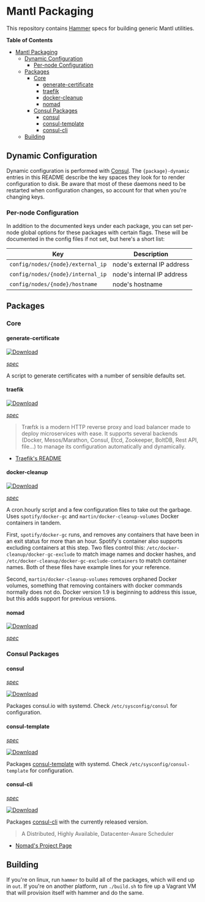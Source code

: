 # Mantl Packaging

This repository contains [Hammer](https://github.com/asteris-llc/hammer) specs
for building generic Mantl utilities.

<!-- markdown-toc start - Don't edit this section. Run M-x markdown-toc-generate-toc again -->
**Table of Contents**

- [Mantl Packaging](#mantl-packaging)
    - [Dynamic Configuration](#dynamic-configuration)
        - [Per-node Configuration](#per-node-configuration)
    - [Packages](#packages)
        - [Core](#core)
            - [generate-certificate](#generate-certificate)
            - [traefik](#traefik)
            - [docker-cleanup](#docker-cleanup)
            - [nomad](#nomad)
        - [Consul Packages](#consul-packages)
            - [consul](#consul)
            - [consul-template](#consul-template)
            - [consul-cli](#consul-cli)
    - [Building](#building)

<!-- markdown-toc end -->

## Dynamic Configuration

Dynamic configuration is performed with [Consul](https://consul.io). The
`{package}-dynamic` entries in this README describe the key spaces they look for
to render configuration to disk. Be aware that most of these daemons need to be
restarted when configuration changes, so account for that when you're changing
keys.

### Per-node Configuration

In addition to the documented keys under each package, you can set per-node
global options for these packages with certain flags. These will be documented
in the config files if not set, but here's a short list:

| Key                               | Description                |
|-----------------------------------|----------------------------|
| `config/nodes/{node}/external_ip` | node's external IP address |
| `config/nodes/{node}/internal_ip` | node's internal IP address |
| `config/nodes/{node}/hostname`    | node's hostname            |

## Packages

### Core

#### generate-certificate

[ ![Download](https://api.bintray.com/packages/asteris/mantl-rpm/generate-certificate/images/download.svg) ](https://bintray.com/asteris/mantl-rpm/generate-certificate/_latestVersion)

[*spec*](packages/generate-certificate/spec.yml)

A script to generate certificates with a number of sensible defaults set.

#### traefik

[ ![Download](https://api.bintray.com/packages/asteris/mantl-rpm/traefik/images/download.svg) ](https://bintray.com/asteris/mantl-rpm/traefik/_latestVersion)

[*spec*](packages/traefik/spec.yml)

> Træfɪk is a modern HTTP reverse proxy and load balancer made to deploy
> microservices with ease. It supports several backends (Docker, Mesos/Marathon,
> Consul, Etcd, Zookeeper, BoltDB, Rest API, file...) to manage its
> configuration automatically and dynamically.

- [Traefik's README](https://github.com/EmileVauge/traefik)

#### docker-cleanup

[ ![Download](https://api.bintray.com/packages/asteris/mantl-rpm/docker-cleanup/images/download.svg) ](https://bintray/asteris/mantl-rpm/docker-cleanup/_latestVersion)

[*spec*](packages/docker-cleanup/spec.yml)

A cron.hourly script and a few configuration files to take out the garbage.
Uses `spotify/docker-gc` and `martin/docker-cleanup-volumes` Docker containers in tandem.

First, `spotify/docker-gc` runs, and removes any containers that have been in an exit status for more than an hour.
Spotify's container also supports excluding containers at this step. Two files control this:
`/etc/docker-cleanup/docker-gc-exclude` to match image names and docker hashes, and
`/etc/docker-cleanup/docker-gc-exclude-containers` to match container names. Both of these files have example lines
for your reference.

Second, `martin/docker-cleanup-volumes` removes orphaned Docker volumes, something that removing containers with docker
commands normally does not do. Docker version 1.9 is beginning to address this issue, but this adds support for previous versions.

#### nomad

[ ![Download](https://api.bintray.com/packages/asteris/mantl-rpm/nomad/images/download.svg) ](https://bintray.com/asteris/mantl-rpm/nomad/_latestVersion)

[*spec*](nomad/nomad/spec.yml)

### Consul Packages

#### consul

[*spec*](consul/consul/spec.yml)

[ ![Download](https://api.bintray.com/packages/asteris/mantl-rpm/consul/images/download.svg) ](https://bintray.com/asteris/mantl-rpm/consul/_latestVersion)

Packages consul.io with systemd. Check `/etc/sysconfig/consul` for
configuration.

#### consul-template

[*spec*](consul/consul-template/spec.yml)

[ ![Download](https://api.bintray.com/packages/asteris/mantl-rpm/consul-template/images/download.svg) ](https://bintray.com/asteris/mantl-rpm/consul-template/_latestVersion)

Packages [consul-template](https://github.com/hashicorp/consul-template) with
systemd. Check `/etc/sysconfig/consul-template` for configuration.

#### consul-cli

[*spec*](consul/consul-cli/spec.yml)

[ ![Download](https://api.bintray.com/packages/asteris/mantl-rpm/consul-cli/images/download.svg) ](https://bintray.com/asteris/mantl-rpm/consul-cli/_latestVersion)

Packages [consul-cli](https://github.com/CiscoCloud/consul-cli) with the
currently released version.

> A Distributed, Highly Available, Datacenter-Aware Scheduler

- [Nomad's Project Page](https://nomadproject.io/)

## Building

If you're on linux, run `hammer` to build all of the packages, which will end up
in `out`. If you're on another platform, run `./build.sh` to fire up a Vagrant
VM that will provision itself with hammer and do the same.

